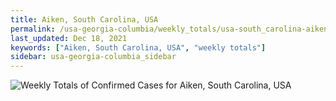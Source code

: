 ```yaml
---
title: Aiken, South Carolina, USA
permalink: /usa-georgia-columbia/weekly_totals/usa-south_carolina-aiken-weekly_totals.html
last_updated: Dec 18, 2021
keywords: ["Aiken, South Carolina, USA", "weekly totals"]
sidebar: usa-georgia-columbia_sidebar
---
```


![Weekly Totals of Confirmed Cases for Aiken, South Carolina, USA](/covid_tracker/images/graphs/usa-south_carolina-aiken-weekly_totals_graph.png)
